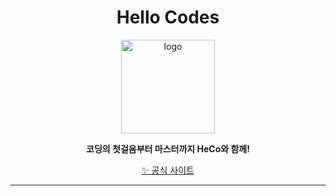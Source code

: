 <h1 align="center">Hello Codes</h1>
<p align="center"><img src="https://hellocodes.kro.kr/static/img/logo.png" alt="logo" width="150"/></p>


  
<p align="center">
  <b>코딩의 첫걸음부터 마스터까지 HeCo와 함께!</b>
</p>
<p align="center"><a href="https://hellocodes.kro.kr">✨ 공식 사이트</a></p>



----
